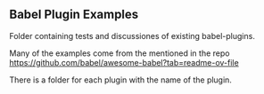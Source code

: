 ## Babel Plugin Examples

Folder containing tests and discussiones of existing babel-plugins.

Many of the examples come from the mentioned in the repo https://github.com/babel/awesome-babel?tab=readme-ov-file

There is a folder for each plugin with the name of the plugin. 
